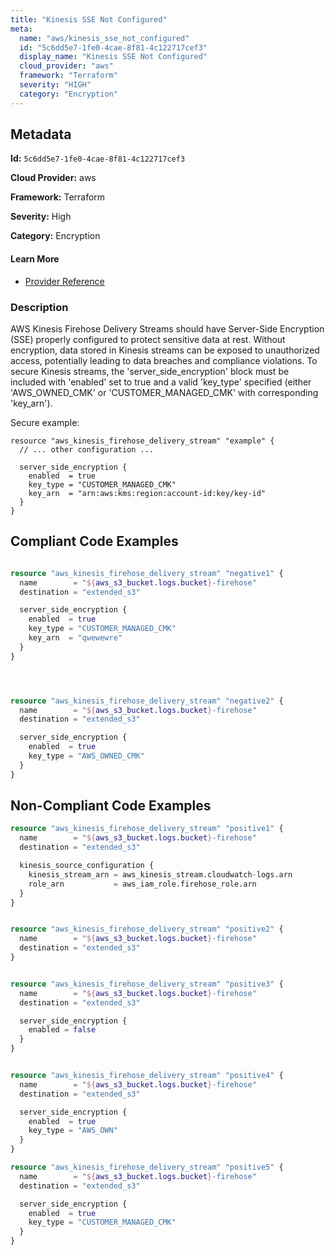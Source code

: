 ```yaml
---
title: "Kinesis SSE Not Configured"
meta:
  name: "aws/kinesis_sse_not_configured"
  id: "5c6dd5e7-1fe0-4cae-8f81-4c122717cef3"
  display_name: "Kinesis SSE Not Configured"
  cloud_provider: "aws"
  framework: "Terraform"
  severity: "HIGH"
  category: "Encryption"
---
```

## Metadata

**Id:** `5c6dd5e7-1fe0-4cae-8f81-4c122717cef3`

**Cloud Provider:** aws

**Framework:** Terraform

**Severity:** High

**Category:** Encryption

#### Learn More

 - [Provider Reference](https://registry.terraform.io/providers/hashicorp/aws/latest/docs/resources/kinesis_firehose_delivery_stream#server_side_encryption)

### Description

 AWS Kinesis Firehose Delivery Streams should have Server-Side Encryption (SSE) properly configured to protect sensitive data at rest. Without encryption, data stored in Kinesis streams can be exposed to unauthorized access, potentially leading to data breaches and compliance violations. To secure Kinesis streams, the 'server_side_encryption' block must be included with 'enabled' set to true and a valid 'key_type' specified (either 'AWS_OWNED_CMK' or 'CUSTOMER_MANAGED_CMK' with corresponding 'key_arn').

Secure example:
```
resource "aws_kinesis_firehose_delivery_stream" "example" {
  // ... other configuration ...
  
  server_side_encryption {
    enabled  = true
    key_type = "CUSTOMER_MANAGED_CMK"
    key_arn  = "arn:aws:kms:region:account-id:key/key-id"
  }
}
```


## Compliant Code Examples
```terraform

resource "aws_kinesis_firehose_delivery_stream" "negative1" {
  name        = "${aws_s3_bucket.logs.bucket}-firehose"
  destination = "extended_s3"

  server_side_encryption {
    enabled  = true
    key_type = "CUSTOMER_MANAGED_CMK"
    key_arn  = "qwewewre"
  }
}




resource "aws_kinesis_firehose_delivery_stream" "negative2" {
  name        = "${aws_s3_bucket.logs.bucket}-firehose"
  destination = "extended_s3"

  server_side_encryption {
    enabled  = true
    key_type = "AWS_OWNED_CMK"
  }
}


```
## Non-Compliant Code Examples
```terraform
resource "aws_kinesis_firehose_delivery_stream" "positive1" {
  name        = "${aws_s3_bucket.logs.bucket}-firehose"
  destination = "extended_s3"

  kinesis_source_configuration {
    kinesis_stream_arn = aws_kinesis_stream.cloudwatch-logs.arn
    role_arn           = aws_iam_role.firehose_role.arn
  }
}


resource "aws_kinesis_firehose_delivery_stream" "positive2" {
  name        = "${aws_s3_bucket.logs.bucket}-firehose"
  destination = "extended_s3"
}


resource "aws_kinesis_firehose_delivery_stream" "positive3" {
  name        = "${aws_s3_bucket.logs.bucket}-firehose"
  destination = "extended_s3"

  server_side_encryption {
    enabled = false
  }
}


resource "aws_kinesis_firehose_delivery_stream" "positive4" {
  name        = "${aws_s3_bucket.logs.bucket}-firehose"
  destination = "extended_s3"

  server_side_encryption {
    enabled  = true
    key_type = "AWS_OWN"
  }
}

resource "aws_kinesis_firehose_delivery_stream" "positive5" {
  name        = "${aws_s3_bucket.logs.bucket}-firehose"
  destination = "extended_s3"

  server_side_encryption {
    enabled  = true
    key_type = "CUSTOMER_MANAGED_CMK"
  }
}

```